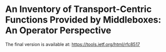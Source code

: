 # An Inventory of Transport-Centric Functions Provided by Middleboxes: An Operator Perspective

The final version is available at: https://tools.ietf.org/html/rfc8517
